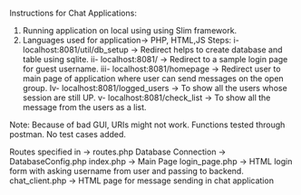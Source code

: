 Instructions for Chat Applications:
1. Running application on local using using Slim framework. 
2. Languages used for application→ PHP, HTML,JS
Steps:
i- localhost:8081/util/db_setup → Redirect helps to create database and table using sqlite.
ii- localhost:8081/ → Redirect to a sample login page for guest username.
iii- localhost:8081/homepage → Redirect user to main page of application where user can send messages on the open group.
Iv- localhost:8081/logged_users → To show all the users whose session are still UP.
v- localhost:8081/check_list → To show all the message from the users as a list.

Note: Because of bad GUI, URIs might not work.  Functions tested through postman. No test cases added.  

Routes specified in → routes.php
Database Connection → DatabaseConfig.php
index.php → Main Page
login_page.php → HTML login form with asking username from user and passing to backend.
chat_client.php → HTML page for message sending in chat application
